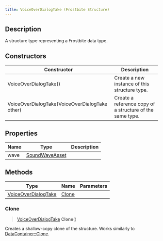 ```yaml
---
title: VoiceOverDialogTake (Frostbite Structure)
---
```

## Description

A structure type representing a Frostbite data type.

## Constructors

| Constructor                                    | Description                                              |
| ---------------------------------------------- | -------------------------------------------------------- |
| VoiceOverDialogTake()                          | Create a new instance of this structure type.            |
| VoiceOverDialogTake(VoiceOverDialogTake other) | Create a reference copy of a structure of the same type. |

## Properties

| Name | Type                             | Description |
| ---- | -------------------------------- | ----------- |
| wave | [SoundWaveAsset](SoundWaveAsset) |             |

## Methods

| Type                                       | Name            | Parameters |
| ------------------------------------------ | --------------- | ---------- |
| [VoiceOverDialogTake](VoiceOverDialogTake) | [Clone](#clone) |            |

### Clone

> [VoiceOverDialogTake](VoiceOverDialogTake) **Clone**()

Creates a shallow-copy clone of the structure. Works similarly to [DataContainer::Clone](/vext/ref/cls/shr/datacontainer#clone).
